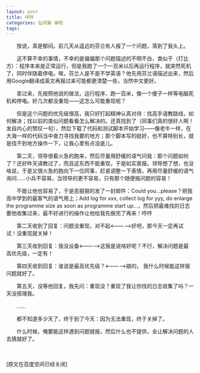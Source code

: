 ```yaml
---
layout: post
title: 哼哼
categories: 扯闲篇 编程
tags: 
---
```



　　按说，真是郁闷。前几天从遥远的芬兰有人报了一个问题，落到了我头上。

<!-- more -->



　　这不算不幸的事情，不幸的是偏偏那个问题描述的不明不白，类似于（打比方）：程序本来是正常运行，但是我跑了一个一百米以后再运行程序，就突然死机了，同时伴随着停电。唉，芬兰人是不是不学英语？他先用芬兰语描述出来，然后用Google翻译成英文再报过来可能都更清楚一些，当然中文更好。

　　拿过来，先按照他说的做法，运行程序、跑一百米，像一个傻子一样等电脑死机和停电。好几次都没重现——这怎么可能重现呢？

　　但是这个问题的优先级很高，我只好打起精神认真对待：找高手请教路线，如何解决；找以前的类似问题看看怎么解决的。还真找到了（同事们真的很好人啊！发自内心的赞叹一句），然后下载了代码和测试脚本开始学习——像老牛一样，在大海一样的代码当中奋力寻找我要的地方；那个脚本写的挺好，也不算特别长，就是找不到地方操作一下，让我心里有点没底儿。

　　第二天，领导很着火急的跑来，然后尽量用舒缓的语气问我：那个问题如何了？还好昨天请教过了，而且这东西不能重现，于是如实禀报。领导想了想，也没啥说，于是又很火急的跑向下一位同事，赶紧调整一下表情，再用尽量舒缓的语气询问……小兵不容易，当领导的更不容易，只有那个随便报问题的容易！

　　不能让他也容易了，于是恶狠狠的发了一封邮件：Could you...please？把我高中学到的最客气的语气用上；Add log for xxx, collect log for yyy, do enlarge the programme size as soon as programme start up...，然后把最难找的日志要他收集过来，最不好进行的操作让他给我先做完了再来！哼哼

　　第二天收到了回复：问题没重现，对不起<----->好吧，那今天一定再试试！没重现就关掉！

　　第三天收到回复：我没设备<----->这我是说啥好呢？不行，解决问题是最高优先级，一定有！

　　第四天收到回复：谁说是最高优先级？<----->娘的， 我什么时候能这样报问题就好了。

　　第五天，没等他回复，我先问：重现没？重现了我让你找的日志收集了吗？一天没搭理我。

　　……

　　都不知道多少天了，终于到了今天：因为无法重现，终于关掉了。

　　什么时候，俺要能这样遇到问题就报，然后什么也不提供，全让解决问题的人去猜就好了。

　　

[原文在百度空间已经关闭]

